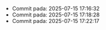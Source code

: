 
- Commit pada: 2025-07-15 17:16:32
- Commit pada: 2025-07-15 17:18:28
- Commit pada: 2025-07-15 17:22:17

